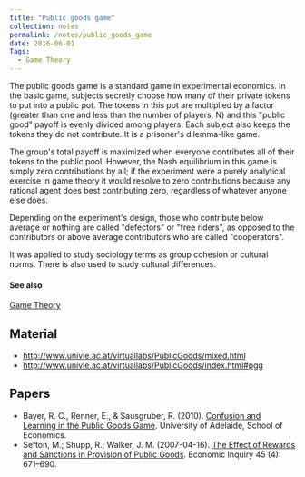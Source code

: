 ```yaml
---
title: "Public goods game"
collection: notes
permalink: /notes/public_goods_game
date: 2016-06-01
Tags:
  - Game Theory
---
```


The public goods game is a standard game in experimental economics. In the basic game, subjects secretly choose how many of their private tokens to put into a public pot. The tokens in this pot are multiplied by a factor (greater than one and less than the number of players, N) and this "public good" payoff is evenly divided among players. Each subject also keeps the tokens they do not contribute. It is a prisoner's dilemma-like game.

The group's total payoff is maximized when everyone contributes all of their tokens to the public pool. However, the Nash equilibrium in this game is simply zero contributions by all; if the experiment were a purely analytical exercise in game theory it would resolve to zero contributions because any rational agent does best contributing zero, regardless of whatever anyone else does.

Depending on the experiment's design, those who contribute below average or nothing are called "defectors" or "free riders", as opposed to the contributors or above average contributors who are called "cooperators".

It was applied to study sociology terms as group cohesion or cultural norms. There is also used to study cultural differences.


#### See also
[Game Theory](/notes/game_theory)


## Material
* http://www.univie.ac.at/virtuallabs/PublicGoods/mixed.html
* http://www.univie.ac.at/virtuallabs/PublicGoods/index.html#pgg


## Papers
* Bayer, R. C., Renner, E., & Sausgruber, R. (2010). [Confusion and Learning in the Public Goods Game](http://www.economics.adelaide.edu.au/research/papers/doc/wp2010-24.pdf). University of Adelaide, School of Economics.
* Sefton, M.; Shupp, R.; Walker, J. M. (2007-04-16). [The Effect of Rewards and Sanctions in Provision of Public Goods](http://www.iub.edu/~caepr/RePEc/PDF/2006/CAEPR2006-005.pdf). Economic Inquiry 45 (4): 671–690.





